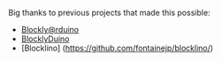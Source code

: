 Big thanks to previous projects that made this possible:
- [Blockly@rduino](https://github.com/technologiescollege/Blockly-at-rduino)
- [BlocklyDuino](https://github.com/BlocklyDuino/BlocklyDuino)
- [Blocklino] (https://github.com/fontainejp/blocklino/)